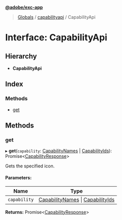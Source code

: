 **[@adobe/exc-app](../README.md)**

> [Globals](../README.md) / [capabilityapi](../modules/capabilityapi.md) / CapabilityApi

# Interface: CapabilityApi

## Hierarchy

* **CapabilityApi**

## Index

### Methods

* [get](capabilityapi.capabilityapi-1.md#get)

## Methods

### get

▸ **get**(`capability`: [CapabilityNames](../enums/capabilityapi.capabilitynames.md) \| [CapabilityIds](../enums/capabilityapi.capabilityids.md)): Promise<[CapabilityResponse](capabilityapi.capabilityresponse.md)\>

Gets the specified icon.

#### Parameters:

Name | Type |
------ | ------ |
`capability` | [CapabilityNames](../enums/capabilityapi.capabilitynames.md) \| [CapabilityIds](../enums/capabilityapi.capabilityids.md) |

**Returns:** Promise<[CapabilityResponse](capabilityapi.capabilityresponse.md)\>
